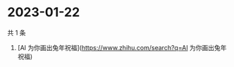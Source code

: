 # 2023-01-22

共 1 条

<!-- BEGIN ZHIHUSEARCH -->
<!-- 最后更新时间 Sun Jan 22 2023 05:15:47 GMT+0800 (China Standard Time) -->
1. [AI 为你画出兔年祝福](https://www.zhihu.com/search?q=AI 为你画出兔年祝福)
<!-- END ZHIHUSEARCH -->

